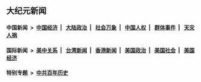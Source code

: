 ## 大纪元新闻

#### 中国新闻 &nbsp;>&nbsp; [中国经济](indexes/ncid283/README.md?02151645) &nbsp;| &nbsp; [大陆政治](indexes/ncid277/README.md?02151645) &nbsp;| &nbsp; [社会万象](indexes/ncid282/README.md?02151645) &nbsp;| &nbsp; [中国人权](indexes/ncid278/README.md?02151645) &nbsp;| &nbsp; [群体事件](indexes/ncid279/README.md?02151645) &nbsp;| &nbsp; [天灾人祸](indexes/ncid280/README.md?02151645)

#### 国际新闻 &nbsp;>&nbsp; [美中关系](indexes/nf1412576/README.md?02151645) &nbsp;| &nbsp; [台湾新闻](indexes/ncid1349361/README.md?02151645) &nbsp;| &nbsp; [香港新闻](indexes/ncid1349362/README.md?02151645) &nbsp;| &nbsp; [美国政治](indexes/ncid1078159/README.md?02151645) &nbsp;| &nbsp; [美国社会](indexes/ncid1078160/README.md?02151645) &nbsp;| &nbsp; [美国经济](indexes/ncid1078158/README.md?02151645)

#### 特别专题 &nbsp;>&nbsp; [中共百年历史](https://github.com/epoch-news/epoch-special/blob/master/README.md?02151645)  
